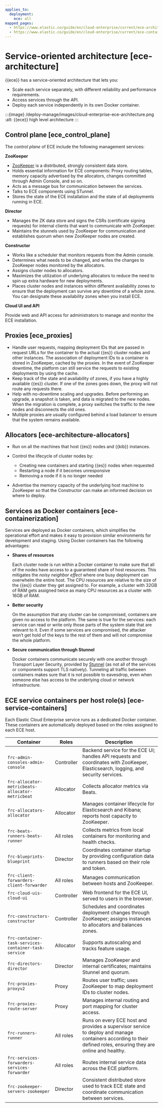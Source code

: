 ```yaml
---
applies_to:
  deployment:
    ece: all
mapped_pages:
  - https://www.elastic.co/guide/en/cloud-enterprise/current/ece-architecture.html
  - https://www.elastic.co/guide/en/cloud-enterprise/current/ece-containerization.html
---
```


# Service-oriented architecture [ece-architecture]

{{ece}} has a service-oriented architecture that lets you:

* Scale each service separately, with different reliability and performance requirements.
* Access services through the API.
* Deploy each service independently in its own Docker container.

:::{image} /deploy-manage/images/cloud-enterprise-ece-architecture.png
:alt: {{ece}} high level architecture
:::

## Control plane [ece_control_plane]

The *control plane* of ECE include the following management services:

**ZooKeeper**

* [ZooKeeper](http://zookeeper.apache.org/) is a distributed, strongly consistent data store.
* Holds essential information for ECE components: Proxy routing tables, memory capacity advertised by the allocators, changes committed through Admin Console, and so on.
* Acts as a message bus for communication between the services.
* Talks to ECE components using STunnel.
* Stores the state of the ECE installation and the state of all deployments running in ECE.

**Director**

* Manages the ZK data store and signs the CSRs (certificate signing requests) for internal clients that want to communicate with ZooKeeper.
* Maintains the stunnels used by ZooKeeper for communication and establishes quorum when new ZooKeeper nodes are created.

**Constructor**

* Works like a scheduler that monitors requests from the Admin console.
* Determines what needs to be changed, and writes the changes to ZooKeeper nodes monitored by the allocators.
* Assigns cluster nodes to allocators.
* Maximizes the utilization of underlying allocators to reduce the need to spin up extra hardware for new deployments.
* Places cluster nodes and instances within different availability zones to ensure that the deployment can survive any downtime of a whole zone. You can designate these availability zones when you install ECE.

**Cloud UI and API**

Provide web and API access for administrators to manage and monitor the ECE installation.


## Proxies [ece_proxies]

* Handle user requests, mapping deployment IDs that are passed in request URLs for the container to the actual {{es}} cluster nodes and other instances. The association of deployment IDs to a container is stored in ZooKeeper, cached by the proxies. In the event of ZooKeeper downtime, the platform can still service the requests to existing deployments by using the cache.
* Keep track of the state and availability of zones, if you have a highly available {{es}} cluster. If one of the zones goes down, the proxy will not route any requests there.
* Help with no-downtime scaling and upgrades. Before performing an upgrade, a snapshot is taken, and data is migrated to the new nodes. When the migration is complete, a proxy switches the traffic to the new nodes and disconnects the old ones.
* Multiple proxies are usually configured behind a load balancer to ensure that the system remains available.


## Allocators [ece-architecture-allocators]

* Run on all the machines that host {{es}} nodes and {{kib}} instances.
* Control the lifecycle of cluster nodes by:

    * Creating new containers and starting {{es}} nodes when requested
    * Restarting a node if it becomes unresponsive
    * Removing a node if it is no longer needed

* Advertise the memory capacity of the underlying host machine to ZooKeeper so that the Constructor can make an informed decision on where to deploy.

## Services as Docker containers [ece-containerization]

Services are deployed as Docker containers, which simplifies the operational effort and makes it easy to provision similar environments for development and staging. Using Docker containers has the following advantages:

* **Shares of resources**

    Each cluster node is run within a Docker container to make sure that all of the nodes have access to a guaranteed share of host resources. This mitigates the *noisy neighbor effect* where one busy deployment can overwhelm the entire host. The CPU resources are relative to the size of the {{es}} cluster they get assigned to. For example, a cluster with 32GB of RAM gets assigned twice as many CPU resources as a cluster with 16GB of RAM.

* **Better security**

    On the assumption that any cluster can be compromised, containers are given no access to the platform. The same is true for the services: each service can read or write only those parts of the system state that are relevant to it. Even if some services are compromised, the attacker won’t get hold of the keys to the rest of them and will not compromise the whole platform.

* **Secure communication through Stunnel**

    Docker containers communicate securely with one another through Transport Layer Security, provided by [Stunnel](https://www.stunnel.org/) (as not all of the services or components support TLS natively). Tunneling all traffic between containers makes sure that it is not possible to eavesdrop, even when someone else has access to the underlying cloud or network infrastructure.

## ECE service containers per host role(s) [ece-service-containers]

Each Elastic Cloud Enterprise service runs as a dedicated Docker container. These containers are automatically deployed based on the roles assigned to each ECE host.

| Container                                          | Roles         | Description |
|---|---|---|
| `frc-admin-consoles-admin-console`                  | Controller    | Backend service for the ECE UI; handles API requests and coordinates with ZooKeeper, Elasticsearch, logging, and security services. |
| `frc-allocator-metricbeats-allocator-metricbeat`    | Allocator     | Collects allocator metrics via Beats. |
| `frc-allocators-allocator`                          | Allocator     | Manages container lifecycle for Elasticsearch and Kibana; reports host capacity to ZooKeeper. |
| `frc-beats-runners-beats-runner`                    | All roles     | Collects metrics from local containers for monitoring and health checks. |
| `frc-blueprints-blueprint`                          | Director      | Coordinates container startup by providing configuration data to runners based on their role and token. |
| `frc-client-forwarders-client-forwarder`            | All roles     | Manages communication between hosts and ZooKeeper. |
| `frc-cloud-uis-cloud-ui`                            | Controller    | Web frontend for the ECE UI, served to users in the browser. |
| `frc-constructors-constructor`                      | Controller    | Schedules and coordinates deployment changes through ZooKeeper; assigns instances to allocators and balances zones. |
| `frc-container-task-services-container-task-service`| Allocator     | Supports autoscaling and tracks feature usage. |
| `frc-directors-director`                            | Director      | Manages ZooKeeper and internal certificates; maintains Stunnel and quorum. |
| `frc-proxies-proxyv2`                               | Proxy         | Routes user traffic; uses ZooKeeper to map deployment IDs to cluster nodes. |
| `frc-proxies-route-server`                          | Proxy         | Manages internal routing and port mapping for cluster access. |
| `frc-runners-runner`                                | All roles     | Runs on every ECE host and provides a supervisor service to deploy and manage containers according to their defined roles, ensuring they are online and healthy. |
| `frc-services-forwarders-services-forwarder`        | All roles     | Routes internal service data across the ECE platform. |
| `frc-zookeeper-servers-zookeeper`                   | Director      | Consistent distributed store used to track ECE state and coordinate communication between services. |


